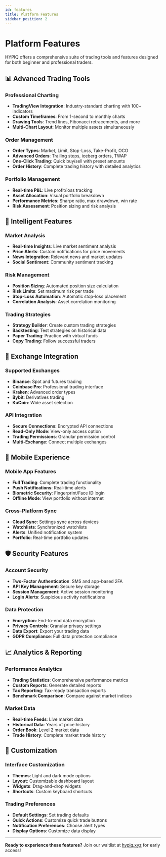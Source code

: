 ```yaml
---
id: features
title: Platform Features
sidebar_position: 2
---
```


# Platform Features

HYPIQ offers a comprehensive suite of trading tools and features designed for both beginner and professional traders.

## 📊 Advanced Trading Tools

### Professional Charting
- **TradingView Integration**: Industry-standard charting with 100+ indicators
- **Custom Timeframes**: From 1-second to monthly charts
- **Drawing Tools**: Trend lines, Fibonacci retracements, and more
- **Multi-Chart Layout**: Monitor multiple assets simultaneously

### Order Management
- **Order Types**: Market, Limit, Stop-Loss, Take-Profit, OCO
- **Advanced Orders**: Trailing stops, iceberg orders, TWAP
- **One-Click Trading**: Quick buy/sell with preset amounts
- **Order History**: Complete trading history with detailed analytics

### Portfolio Management
- **Real-time P&L**: Live profit/loss tracking
- **Asset Allocation**: Visual portfolio breakdown
- **Performance Metrics**: Sharpe ratio, max drawdown, win rate
- **Risk Assessment**: Position sizing and risk analysis

## 🤖 Intelligent Features

### Market Analysis
- **Real-time Insights**: Live market sentiment analysis
- **Price Alerts**: Custom notifications for price movements
- **News Integration**: Relevant news and market updates
- **Social Sentiment**: Community sentiment tracking

### Risk Management
- **Position Sizing**: Automated position size calculation
- **Risk Limits**: Set maximum risk per trade
- **Stop-Loss Automation**: Automatic stop-loss placement
- **Correlation Analysis**: Asset correlation monitoring

### Trading Strategies
- **Strategy Builder**: Create custom trading strategies
- **Backtesting**: Test strategies on historical data
- **Paper Trading**: Practice with virtual funds
- **Copy Trading**: Follow successful traders

## 🔗 Exchange Integration

### Supported Exchanges
- **Binance**: Spot and futures trading
- **Coinbase Pro**: Professional trading interface
- **Kraken**: Advanced order types
- **Bybit**: Derivatives trading
- **KuCoin**: Wide asset selection

### API Integration
- **Secure Connections**: Encrypted API connections
- **Read-Only Mode**: View-only access option
- **Trading Permissions**: Granular permission control
- **Multi-Exchange**: Connect multiple exchanges

## 📱 Mobile Experience

### Mobile App Features
- **Full Trading**: Complete trading functionality
- **Push Notifications**: Real-time alerts
- **Biometric Security**: Fingerprint/Face ID login
- **Offline Mode**: View portfolio without internet

### Cross-Platform Sync
- **Cloud Sync**: Settings sync across devices
- **Watchlists**: Synchronized watchlists
- **Alerts**: Unified notification system
- **Portfolio**: Real-time portfolio updates

## 🛡️ Security Features

### Account Security
- **Two-Factor Authentication**: SMS and app-based 2FA
- **API Key Management**: Secure key storage
- **Session Management**: Active session monitoring
- **Login Alerts**: Suspicious activity notifications

### Data Protection
- **Encryption**: End-to-end data encryption
- **Privacy Controls**: Granular privacy settings
- **Data Export**: Export your trading data
- **GDPR Compliance**: Full data protection compliance

## 📈 Analytics & Reporting

### Performance Analytics
- **Trading Statistics**: Comprehensive performance metrics
- **Custom Reports**: Generate detailed reports
- **Tax Reporting**: Tax-ready transaction exports
- **Benchmark Comparison**: Compare against market indices

### Market Data
- **Real-time Feeds**: Live market data
- **Historical Data**: Years of price history
- **Order Book**: Level 2 market data
- **Trade History**: Complete market trade history

## 🎯 Customization

### Interface Customization
- **Themes**: Light and dark mode options
- **Layout**: Customizable dashboard layout
- **Widgets**: Drag-and-drop widgets
- **Shortcuts**: Custom keyboard shortcuts

### Trading Preferences
- **Default Settings**: Set trading defaults
- **Quick Actions**: Customize quick trade buttons
- **Notification Preferences**: Choose alert types
- **Display Options**: Customize data display

---

**Ready to experience these features?** Join our waitlist at [hypiq.xyz](https://hypiq.xyz) for early access!
